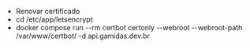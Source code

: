 - Renovar certificado
- cd /etc/app/letsencrypt
- docker compose run --rm certbot certonly --webroot --webroot-path /var/www/certbot/ -d api.gamidas.dev.br
